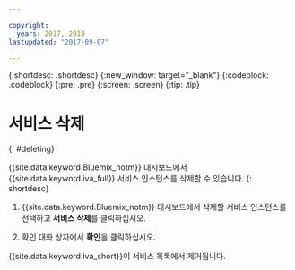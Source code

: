 ```yaml
---

copyright:
  years: 2017, 2018
lastupdated: "2017-09-07"

---
```


{:shortdesc: .shortdesc}
{:new_window: target="_blank"}
{:codeblock: .codeblock}
{:pre: .pre}
{:screen: .screen}
{:tip: .tip}


# 서비스 삭제
{: #deleting}

{{site.data.keyword.Bluemix_notm}} 대시보드에서 {{site.data.keyword.iva_full}} 서비스 인스턴스를 삭제할 수 있습니다.
{: shortdesc}

1. {{site.data.keyword.Bluemix_notm}} 대시보드에서 삭제할 서비스 인스턴스를 선택하고 **서비스 삭제**를 클릭하십시오.

3. 확인 대화 상자에서 **확인**을 클릭하십시오.

{{site.data.keyword.iva_short}}이 서비스 목록에서 제거됩니다.
